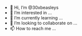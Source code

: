 - 👋 Hi, I’m @30xbeasleys
- 👀 I’m interested in ...
- 🌱 I’m currently learning ...
- 💞️ I’m looking to collaborate on ...
- 📫 How to reach me ...

<!---
30xbeasleys/30xbeasleys is a ✨ special ✨ repository because its `README.md` (this file) appears on your GitHub profile.
You can click the Preview link to take a look at your changes.
--->
